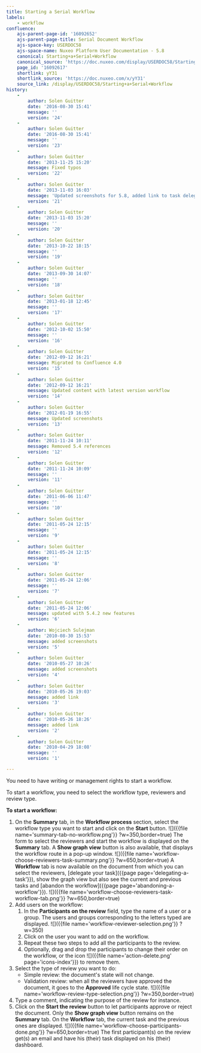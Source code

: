 ```yaml
---
title: Starting a Serial Workflow
labels:
    - workflow
confluence:
    ajs-parent-page-id: '16092652'
    ajs-parent-page-title: Serial Document Workflow
    ajs-space-key: USERDOC58
    ajs-space-name: Nuxeo Platform User Documentation - 5.8
    canonical: Starting+a+Serial+Workflow
    canonical_source: 'https://doc.nuxeo.com/display/USERDOC58/Starting+a+Serial+Workflow'
    page_id: '16092617'
    shortlink: yY31
    shortlink_source: 'https://doc.nuxeo.com/x/yY31'
    source_link: /display/USERDOC58/Starting+a+Serial+Workflow
history:
    - 
        author: Solen Guitter
        date: '2016-08-30 15:41'
        message: ''
        version: '24'
    - 
        author: Solen Guitter
        date: '2016-08-30 15:41'
        message: ''
        version: '23'
    - 
        author: Solen Guitter
        date: '2013-11-25 15:20'
        message: Fixed typos
        version: '22'
    - 
        author: Solen Guitter
        date: '2013-11-03 16:03'
        message: 'Updated screenshots for 5.8, added link to task delegation'
        version: '21'
    - 
        author: Solen Guitter
        date: '2013-11-03 15:20'
        message: ''
        version: '20'
    - 
        author: Solen Guitter
        date: '2013-10-22 18:15'
        message: ''
        version: '19'
    - 
        author: Solen Guitter
        date: '2013-09-30 14:07'
        message: ''
        version: '18'
    - 
        author: Solen Guitter
        date: '2013-01-18 12:45'
        message: ''
        version: '17'
    - 
        author: Solen Guitter
        date: '2012-10-02 15:50'
        message: ''
        version: '16'
    - 
        author: Solen Guitter
        date: '2012-09-12 16:21'
        message: Migrated to Confluence 4.0
        version: '15'
    - 
        author: Solen Guitter
        date: '2012-09-12 16:21'
        message: Updated content with latest version workflow
        version: '14'
    - 
        author: Solen Guitter
        date: '2012-01-19 16:55'
        message: Updated screenshots
        version: '13'
    - 
        author: Solen Guitter
        date: '2011-11-24 10:11'
        message: Removed 5.4 references
        version: '12'
    - 
        author: Solen Guitter
        date: '2011-11-24 10:09'
        message: ''
        version: '11'
    - 
        author: Solen Guitter
        date: '2011-06-06 11:47'
        message: ''
        version: '10'
    - 
        author: Solen Guitter
        date: '2011-05-24 12:15'
        message: ''
        version: '9'
    - 
        author: Solen Guitter
        date: '2011-05-24 12:15'
        message: ''
        version: '8'
    - 
        author: Solen Guitter
        date: '2011-05-24 12:06'
        message: ''
        version: '7'
    - 
        author: Solen Guitter
        date: '2011-05-24 12:06'
        message: updated with 5.4.2 new features
        version: '6'
    - 
        author: Wojciech Sulejman
        date: '2010-08-30 15:53'
        message: added screenshots
        version: '5'
    - 
        author: Solen Guitter
        date: '2010-05-27 10:26'
        message: added screenshots
        version: '4'
    - 
        author: Solen Guitter
        date: '2010-05-26 19:03'
        message: added link
        version: '3'
    - 
        author: Solen Guitter
        date: '2010-05-26 18:26'
        message: added link
        version: '2'
    - 
        author: Solen Guitter
        date: '2010-04-29 18:08'
        message: ''
        version: '1'

---
```

You need to have writing or management rights to start a workflow.

To start a workflow, you need to select the workflow type, reviewers and review type.

**To start a workflow:**

1.  On the **Summary** tab, in the **Workflow process** section, select the workflow type you want to start and click on the **Start** button.
    ![]({{file name='summary-tab-no-workflow.png'}} ?w=350,border=true)
    The form to select the reviewers and start the workflow is displayed on the **Summary** tab. A **Show graph view** button is also available, that displays the workflow route in a pop-up window.
    ![]({{file name='workflow-choose-reviewers-task-summary.png'}} ?w=650,border=true)
    A **Workflow** tab is now available on the document from which you can select the reviewers, [delegate your task]({{page page='delegating-a-task'}}), show the graph view but also see the current and previous tasks and [abandon the workflow]({{page page='abandoning-a-workflow'}}).
    ![]({{file name='workflow-choose-reviewers-task-workflow-tab.png'}} ?w=650,border=true)
2.  Add users on the workflow:
    1.  In the **Participants on the review** field, type the name of a user or a group.
        The users and groups corresponding to the letters typed are displayed.
        ![]({{file name='workflow-reviewer-selection.png'}} ?w=350)
    2.  Click on the user you want to add on the workflow.
    3.  Repeat these two steps to add all the participants to the review.
    4.  Optionally, drag and drop the participants to change their order on the workflow, or the icon&nbsp;![]({{file name='action-delete.png' page='icons-index'}}) to remove them.
3.  Select the type of review you want to do:
    *   Simple review: the document's state will not change.
    *   Validation review: when all the reviewers have approved the document, it goes to the **Approved** life cycle state.
        ![]({{file name='workflow-review-type-selection.png'}} ?w=350,border=true)
4.  Type a comment, indicating the purpose of the review for instance.
5.  Click on the **Start the review** button to let participants approve or reject the document.
    Only the **Show graph view** button remains on the **Summary** tab.
    On the **Workflow** tab, the current task and the previous ones are displayed.
    ![]({{file name='workflow-choose-participants-done.png'}} ?w=650,border=true)
    The first participant(s) on the review get(s) an email and have his (their) task displayed on his (their) dashboard.

&nbsp;